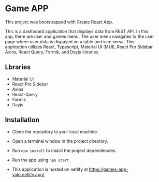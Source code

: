 # Game APP

This project was bootstrapped with [Create React App](https://github.com/facebook/create-react-app).

This is a dashboard application that displays data from REST API. In this app, there are user and games menu. The user menu navigates to the user page where user data is dispayed on a table and vice versa. This application utilizes React, Typescript, Material UI (MUI), React Pro Sidebar Axios, React Query, Formik, and Dayjs libraries.

## Lbraries

- Material UI
- React Pro Sidebar
- Axios
- React-Query
- Formik
- Dayjs

## Installation

- Clone the repository to your local machine.
- Open a terminal window in the project directory.
- Run `npm install` to install the project dependencies.
- Run the app using `npm start`

- This application is hosted on netlify at https://games-app-yolo.netlify.app/